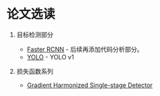 论文选读
=======

1. 目标检测部分
    * [Faster RCNN](detection/FasterRCNN.md) - 后续再添加代码分析部分。
    * [YOLO](detection/YOLO.md) - YOLO v1

1. 损失函数系列
    * [Gradient Harmonized Single-stage Detector](loss/ghsd.md)